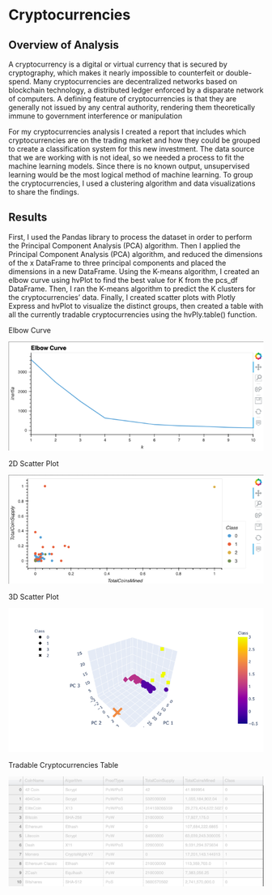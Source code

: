 # Cryptocurrencies

## Overview of Analysis

A cryptocurrency is a digital or virtual currency that is secured by cryptography, which makes it nearly impossible to counterfeit or double-spend. Many cryptocurrencies are decentralized networks based on blockchain technology, a distributed ledger enforced by a disparate network of computers. A defining feature of cryptocurrencies is that they are generally not issued by any central authority, rendering them theoretically immune to government interference or manipulation

For my cryptocurrencies analysis I created a report that includes which cryptocurrencies are on the trading market and how they could be grouped to create a classification system for this new investment.  The data source that we are working with is not ideal, so we needed a process to fit the machine learning models. Since there is no known output, unsupervised learning would be the most logical method of machine learning. To group the cryptocurrencies, I used a clustering algorithm and data visualizations to share the findings.

## Results

First, I used the Pandas library to process the dataset in order to perform the Principal Component Analysis (PCA) algorithm.  Then I applied the Principal Component Analysis (PCA) algorithm, and reduced the dimensions of the x DataFrame to three principal components and placed the dimensions in a new DataFrame.  Using the K-means algorithm, I created an elbow curve using hvPlot to find the best value for K from the pcs_df DataFrame. Then, I ran the K-means algorithm to predict the K clusters for the cryptocurrencies’ data.  Finally, I created scatter plots with Plotly Express and hvPlot to visualize the distinct groups, then created a table with all the currently tradable cryptocurrencies using the hvPly.table() function.

Elbow Curve

![](Challenge/Visualizations/Elbow_Curve.png)

2D Scatter Plot

![](Challenge/Visualizations/2D_Scatter.png)

3D Scatter Plot

![](Challenge/Visualizations/3D_Scatter.png)

Tradable Cryptocurrencies Table

![](Challenge/Visualizations/Tradable_Cryptocurrencies_Table.png)
